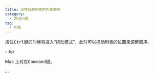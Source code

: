 ```yaml
---
title: 调整我的列表的列表顺序
category:
  - 常见问题
tag:
  - 列表
---
```


按住<kbd>Ctrl</kbd>键的时候将进入“拖动模式”，此时可以拖动列表的位置来调整顺序。

:::tip

Mac 上对应<kbd>Command</kbd>键。

:::
